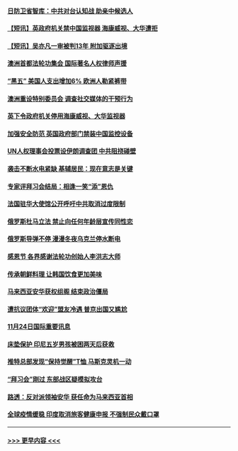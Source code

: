 #### [日防卫省智库：中共对台认知战 助亲中候选人](../pages/prog202/a103583410.md?t=11260950) 
#### [【短讯】英政府机关禁中国监视器 海康威视、大华遭拒](../pages/prog202/a103583412.md?t=11260950) 
#### [【短讯】吴亦凡一审被判13年 附加驱逐出境](../pages/prog202/a103583406.md?t=11260950) 
#### [澳洲首都法轮功集会 国际著名人权律师声援](../pages/prog202/a103583418.md?t=11260950) 
#### [“黑五” 美国人支出增加6% 欧洲人勒紧裤带](../pages/prog202/a103583262.md?t=11260950) 
#### [澳洲重设特别委员会 调查社交媒体的干预行为](../pages/prog202/a103583316.md?t=11260950) 
#### [英下令政府机关停用海康威视、大华监视器](../pages/prog202/a103583224.md?t=11260950) 
#### [加强安全防范 英国政府部门禁装中国监控设备](../pages/prog202/a103583110.md?t=11260950) 
#### [UN人权理事会投票设伊朗调查团 中共阻挠碰壁](../pages/prog202/a103583106.md?t=11260950) 
#### [袭击不断水电紧缺 基辅居民：现在意志是关键](../pages/prog202/a103583102.md?t=11260950) 
#### [专家评拜习会结局：相逢一笑“添”恩仇](../pages/prog202/a103583027.md?t=11260950) 
#### [法国驻华大使馆公开呼吁中共取消过度限制](../pages/prog202/a103582944.md?t=11260950) 
#### [俄罗斯杜马立法 禁止向任何年龄层宣传同性恋](../pages/prog202/a103582771.md?t=11260950) 
#### [俄罗斯导弹不停 漫漫冬夜乌克兰停水断电](../pages/prog202/a103582761.md?t=11260950) 
#### [感恩节 各界感谢法轮功创始人李洪志大师](../pages/prog202/a103582691.md?t=11260950) 
#### [传承朝鲜料理 让韩国饮食更加美味](../pages/prog202/a103582646.md?t=11260950) 
#### [马来西亚安华获权组阁 结束政治僵局](../pages/prog202/a103582639.md?t=11260950) 
#### [遭抗议团体“欢迎”盟友冷遇 普京出国又尴尬](../pages/prog202/a103582406.md?t=11260950) 
#### [11月24日国际重要讯息](../pages/prog202/a103582422.md?t=11260950) 
#### [床垫保护 印尼五岁男孩被困两天后获救](../pages/prog202/a103582410.md?t=11260950) 
#### [推特总部发现“保持觉醒”T恤 马斯克灵机一动](../pages/prog202/a103582413.md?t=11260950) 
#### [“拜习会”刚过 东部战区疑模拟攻台](../pages/prog202/a103582366.md?t=11260950) 
#### [路透：反对派领袖安华 获任命为马来西亚首相](../pages/prog202/a103582339.md?t=11260950) 
#### [全球疫情缓稳 印度取消旅客健康申报 不强制民众戴口罩](../pages/prog202/a103582313.md?t=11260950) 

----
#### [ >>> 更早内容 <<< ](../indexes/prog202-earlier.md)
